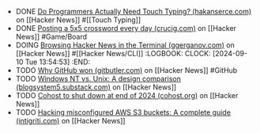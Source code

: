 - DONE [Do Programmers Actually Need Touch Typing? (hakanserce.com)](https://news.ycombinator.com/item?id=41484743) on [[Hacker News]] #[[Touch Typing]]
- DONE [Posting a 5x5 crossword every day (crucig.com)](https://news.ycombinator.com/item?id=41431328) on [[Hacker News]] #Game/Board
- DOING [Browsing Hacker News in the Terminal (ggerganov.com)](https://news.ycombinator.com/item?id=41471157) on [[Hacker News]] #[[Hacker News/CLI]]
  :LOGBOOK:
  CLOCK: [2024-09-10 Tue 13:54:53]
  :END:
- TODO [Why GitHub won (gitbutler.com)](https://news.ycombinator.com/item?id=41490161) on [[Hacker News]] #GitHub
- TODO [Windows NT vs. Unix: A design comparison (blogsystem5.substack.com)](https://news.ycombinator.com/item?id=41490290) on [[Hacker News]]
- TODO [Cohost to shut down at end of 2024 (cohost.org)](https://news.ycombinator.com/item?id=41492807) on [[Hacker News]]
- TODO [Hacking misconfigured AWS S3 buckets: A complete guide (intigriti.com)](https://news.ycombinator.com/item?id=41489644) on [[Hacker News]]